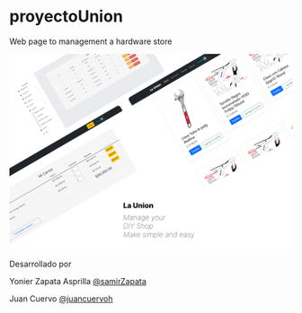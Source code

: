 # proyectoUnion
Web page to management a hardware store

<img src="img/IMG3.png">

Desarrollado por 

Yonier Zapata Asprilla [@samirZapata](https://github.com/samirZapata/)

Juan Cuervo [@juancuervoh](https://github.com/Juancuervoh)
